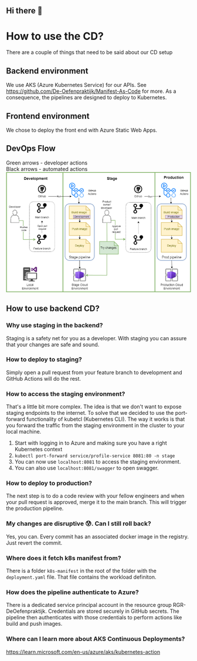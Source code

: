 ## Hi there 👋

<!--

**Here are some ideas to get you started:**

🙋‍♀️ A short introduction - what is your organization all about?
🌈 Contribution guidelines - how can the community get involved?
👩‍💻 Useful resources - where can the community find your docs? Is there anything else the community should know?
🍿 Fun facts - what does your team eat for breakfast?
🧙 Remember, you can do mighty things with the power of [Markdown](https://docs.github.com/github/writing-on-github/getting-started-with-writing-and-formatting-on-github/basic-writing-and-formatting-syntax)
-->

# How to use the CD?
There are a couple of things that need to be said about our CD setup
## Backend environment
We use AKS (Azure Kubernetes Service) for our APIs. See https://github.com/De-Oefenpraktijk/Manifest-As-Code for more. As a consequence, the pipelines are designed to deploy to Kubernetes.
## Frontend environment
We chose to deploy the front end with Azure Static Web Apps.  
## DevOps Flow 
Green arrows - developer actions \
Black arrows - automated actions \
![Alt text](/devopsflow.png "Optional title")
## How to use backend CD? 
### Why use staging in the backend?
Staging is a safety net for you as a developer. With staging you can assure that your changes are safe and sound.  
### How to deploy to staging? 
Simply open a pull request from your feature branch to development and GitHub Actions will do the rest.
### How to access the staging environment?
That's a little bit more complex. The idea is that we don't want to expose staging endpoints to the internet. To solve that we decided to use the port-forward functionality of kubetcl (Kubernetes CLI). The way it works is that you forward the traffic from the staging environment in the cluster to your local machine. 
1. Start with logging in to Azure and making sure you have a right Kubernetes context 
2. ```kubectl port-forward service/profile-service 8081:80 -n stage```
3. You can now use ```localhost:8081``` to access the staging environment.
4. You can also use ```localhost:8081/swagger``` to open swagger.
### How to deploy to production?
The next step is to do a code review with your fellow engineers and when your pull request is approved, merge it to the main branch. This will trigger the production pipeline. 
### My changes are disruptive 😰. Can I still roll back?
Yes, you can. Every commit has an associated docker image in the registry. Just revert the commit.
### Where does it fetch k8s manifest from?
There is a folder ```k8s-manifest``` in the root of the folder with the ```deployment.yaml``` file. That file contains the workload definiton.
### How does the pipeline authenticate to Azure?
There is a dedicated service principal account in the resource group RGR-DeOefenpraktijk. Credentials are stored securely in GitHub secrets. The pipeline then authenticates with those credentials to perform actions like build and push images.
### Where can I learn more about AKS Continuous Deployments?
https://learn.microsoft.com/en-us/azure/aks/kubernetes-action







